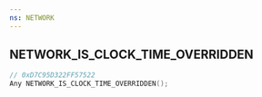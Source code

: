 ```yaml
---
ns: NETWORK
---
```

## NETWORK_IS_CLOCK_TIME_OVERRIDDEN

```c
// 0xD7C95D322FF57522
Any NETWORK_IS_CLOCK_TIME_OVERRIDDEN();
```

